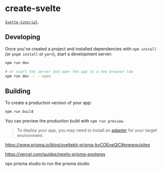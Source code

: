 # create-svelte

[`Svelte-tutorial`](https://github.com/sveltejs/kit/tree/master/packages/create-svelte).

## Developing

Once you've created a project and installed dependencies with `npm install` (or `pnpm install` or `yarn`), start a development server:

```bash
npm run dev

# or start the server and open the app in a new browser tab
npm run dev -- --open
```

## Building

To create a production version of your app:

```bash
npm run build
```

You can preview the production build with `npm run preview`.

> To deploy your app, you may need to install an [adapter](https://kit.svelte.dev/docs/adapters) for your target environment.


<!-- Might follow this after  -->
https://www.prisma.io/blog/sveltekit-prisma-kvCOEoeQlC#prerequisites

https://vercel.com/guides/nextjs-prisma-postgres

npx prisma studio to run the prisma studio